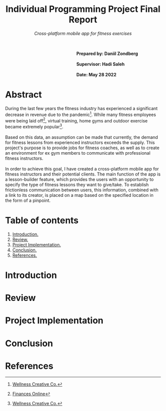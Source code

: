 <div align="center">
  <h1>Individual Programming Project Final Report</h1>
  <i>Cross-platform mobile app for fitness exercises</i>
  </br></br>
</div>

<p align="left">
  <b> 
    &emsp;&emsp;&emsp;&emsp;&emsp;&emsp;&emsp;&emsp;
    &emsp;&emsp;&emsp;&emsp;&emsp;&emsp;&emsp;&emsp;
    &emsp;&emsp;&emsp;&emsp;&emsp;&emsp;&emsp;&emsp;
    &emsp;&emsp;&emsp;&emsp;&emsp;&emsp;&emsp;&emsp;
    &emsp;&emsp;&emsp;&emsp;&emsp;&emsp;&emsp;&emsp;
    &emsp;&emsp;&emsp;&emsp;&emsp;&emsp;&emsp;&emsp; 
    Prepared by: Daniil Zondberg </br>
    &emsp;&emsp;&emsp;&emsp;&emsp;&emsp;&emsp;&emsp;
    &emsp;&emsp;&emsp;&emsp;&emsp;&emsp;&emsp;&emsp;
    &emsp;&emsp;&emsp;&emsp;&emsp;&emsp;&emsp;&emsp;
    &emsp;&emsp;&emsp;&emsp;&emsp;&emsp;&emsp;&emsp;
    &emsp;&emsp;&emsp;&emsp;&emsp;&emsp;&emsp;&emsp;
    &emsp;&emsp;&emsp;&emsp;&emsp;&emsp;&emsp;&emsp; 
    Supervisor: Hadi Saleh </br>
    &emsp;&emsp;&emsp;&emsp;&emsp;&emsp;&emsp;&emsp;
    &emsp;&emsp;&emsp;&emsp;&emsp;&emsp;&emsp;&emsp;
    &emsp;&emsp;&emsp;&emsp;&emsp;&emsp;&emsp;&emsp;
    &emsp;&emsp;&emsp;&emsp;&emsp;&emsp;&emsp;&emsp;
    &emsp;&emsp;&emsp;&emsp;&emsp;&emsp;&emsp;&emsp;
    &emsp;&emsp;&emsp;&emsp;&emsp;&emsp;&emsp;&emsp; 
    Date: May 28 2022
  </b>
</p>

# Abstract
During the last few years the fitness industry has experienced a significant decrease in revenue due to the pandemic[^1].
While many fitness employees were being laid off[^2], virtual training, home gyms and outdoor exercise became extremely popular[^1]. 
</br></br>
Based on this data, an assumption can be made that currently, the demand for fitness lessons from experienced instructors exceeds the supply.
This project's purpose is to provide jobs for fitness coaches, as well as to create an environment for ex gym members
to communicate with professional fitness instructors.
</br></br>
In order to achieve this goal, I have created a cross-platform mobile app for fitness instructors and their potential clients.
The main function of the app is a lesson-builder feature, which provides the users with an opportunity to specify the type 
of fitness lessons they want to give/take. To establish frictionless communication between users, this information, 
combined with a link to its creator, is placed on a map based on the specified location in the form of a pinpoint.

# Table of contents
1. [ Introduction. ](#intro) 
2. [ Review. ](#review)
3. [ Project Implementation. ](#primp)
4. [ Conclusion. ](#conc)
5. [ References. ](#ref)

<a name="intro"></a>
# Introduction

<a name="review"></a>
# Review

<a name="primp"></a>
# Project Implementation

<a name="conc"></a>
# Conclusion

<a name="ref"></a>
# References 
[^1]: [Wellness Creative Co.](https://www.wellnesscreatives.com/fitness-industry-statistics-growth/)
[^2]: [Finances Online](https://financesonline.com/gym-membership-statistics/#:~:text=In%202019%2C%20American%20adults%20spent,memberships%20(Finder%2C%202020).)
